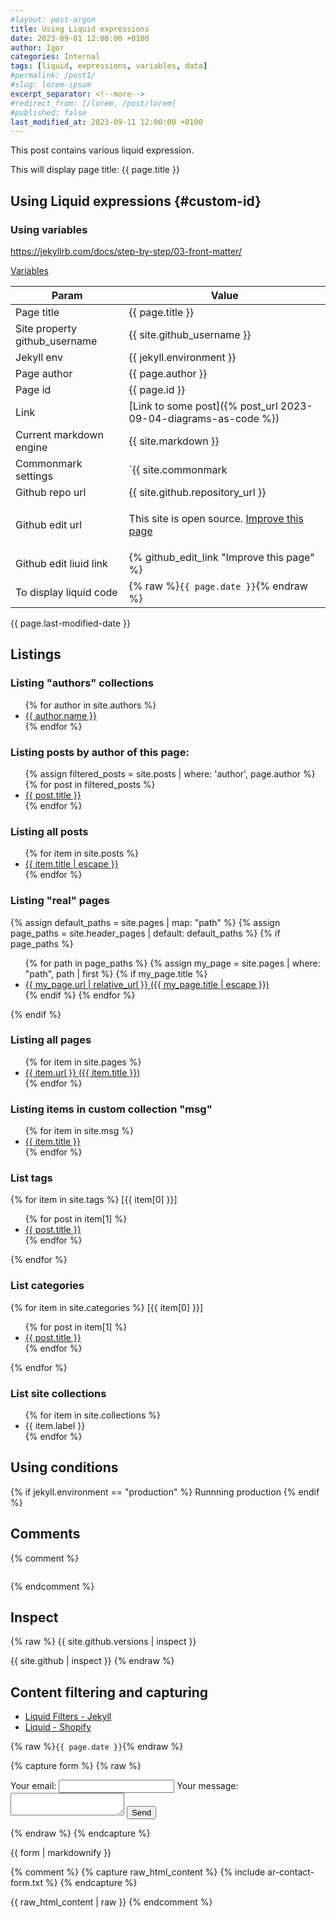 ```yaml
---
#layout: post-argon
title: Using Liquid expressions
date: 2023-09-01 12:00:00 +0100
author: Igor
categories: Internal
tags: [liquid, expressions, variables, data]
#permalink: /post1/
#slug: lorem-ipsum
excerpt_separator: <!--more-->
#redirect_from: [/lorem, /post/lorem]
#published: false
last_modified_at: 2023-09-11 12:00:00 +0100
---
```


This post contains various liquid expression.

This will display page title: {{ page.title }}

<!--more-->

## Using Liquid expressions {#custom-id}

### Using variables

https://jekyllrb.com/docs/step-by-step/03-front-matter/

[Variables](https://jekyllrb.com/docs/variables/)

| Param | Value |
| - | - |
| Page title | {{ page.title }} |
| Site property github_username | {{ site.github_username }} |
| Jekyll env | {{ jekyll.environment }} |
| Page author | {{ page.author }} |
| Page id | {{ page.id }} |
| Link | [Link to some post]({% post_url 2023-09-04-diagrams-as-code %}) |
| Current markdown engine |  {{ site.markdown }} |
| Commonmark settings |  `{{ site.commonmark | jsonify }}` |
| Github repo url |  {{ site.github.repository_url }} |
| Github edit url | <p>This site is open source. <a href="{% github_edit_link %}">Improve this page</a></p> |
| Github edit liuid link | {% github_edit_link "Improve this page" %} |
| To display liquid code | {% raw %}`{{ page.date }}`{% endraw %} |

{{ page.last-modified-date }}

## Listings

### Listing "authors" collections
<ul>
{% for author in site.authors %}
  <li><a href="{{ author.url }}">{{ author.name }}</a></li>
{% endfor %}
</ul>

### Listing posts by author of this page:
<ul>
{% assign filtered_posts = site.posts | where: 'author', page.author %}
{% for post in filtered_posts %}
  <li><a href="{{ post.url }}">{{ post.title }}</a></li>
{% endfor %}
</ul>

### Listing all posts
<ul>
{% for item in site.posts %}
  <li><a href="{{ item.url }}">{{ item.title | escape }}</a></li>
{% endfor %}
</ul>

### Listing "real" pages
{% assign default_paths = site.pages | map: "path" %}
{% assign page_paths = site.header_pages | default: default_paths %}
{% if page_paths %}
<ul>
{% for path in page_paths %}
  {% assign my_page = site.pages | where: "path", path | first %}
  {% if my_page.title %}
  <li><a href="{{ my_page.url | relative_url }}">{{ my_page.url | relative_url }} ({{ my_page.title | escape }})</a></li>
  {% endif %}
{% endfor %}
</ul>
{% endif %}

### Listing all pages
<ul>
{% for item in site.pages %}
  <li><a href="{{ item.url }}">{{ item.url }} ({{ item.title }})</a></li>
{% endfor %}
</ul>

### Listing items in custom collection "msg"
<ul>
{% for item in site.msg %}
  <li><a href="{{ item.url }}">{{ item.title }}</a></li>
{% endfor %}
</ul>


### List tags
{% for item in site.tags %}
  [{{ item[0] }}]
  <ul>
  {% for post in item[1] %}
  <li><a href="{{ post.url }}">{{ post.title }}</a></li>
  {% endfor %}
  </ul>
{% endfor %}


### List categories
{% for item in site.categories %}
  [{{ item[0] }}]
  <ul>
  {% for post in item[1] %}
  <li><a href="{{ post.url }}">{{ post.title }}</a></li>
  {% endfor %}
  </ul>
{% endfor %}


### List site collections
<ul>
{% for item in site.collections %}
  <li>{{ item.label }}</li>
{% endfor %}
</ul>

## Using conditions

{% if jekyll.environment == "production" %}
  Runnning production
{% endif %}

## Comments

{% comment %}
<pre id="jekyll-debug"></pre>
<script>
  var obj = JSON.parse(decodeURIComponent("{{ site | jsonify | uri_escape }}"));
  var prettyJson = JSON.stringify(obj, null, 4);  // Pretty-printed JSON (indented 4 spaces).
  document.getElementById("jekyll-debug").textContent = prettyJson;
</script>
{% endcomment %}

## Inspect

{% raw %}
{{  site.github.versions | inspect }}

{{  site.github | inspect }}
{% endraw %}

## Content filtering and capturing

- [Liquid Filters - Jekyll](https://jekyllrb.com/docs/liquid/filters/)
- [Liquid - Shopify](https://shopify.github.io/liquid/)

{% raw %}`{{ page.date }}`{% endraw %}

{% capture form %}
{% raw %}
<form
  action="https://formspree.io/f/xdordkpb"
  method="POST" markdown="0"
>
  <label>
    Your email: 
    <input type="email" name="email">
  </label>
  <label>
    Your message:
    <textarea name="message"></textarea>
  </label>
  <!-- your other form fields go here -->
  <button type="submit">Send</button>
</form>
{% endraw %}
{% endcapture %}

{{ form | markdownify }}

{% comment %}
{% capture raw_html_content %}
{% include ar-contact-form.txt %}
{% endcapture %}

{{ raw_html_content | raw }}
{% endcomment %}

